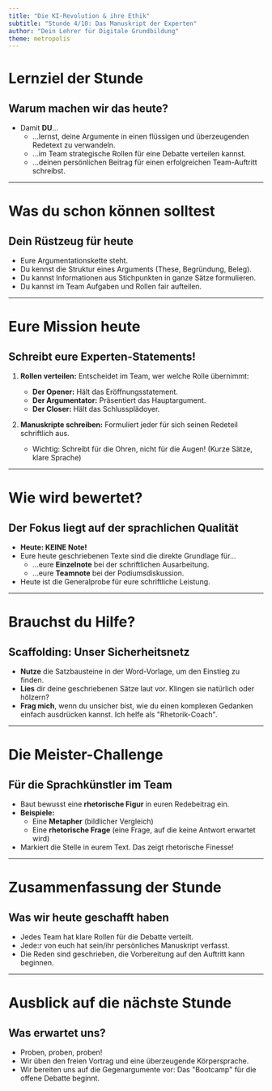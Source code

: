 ```yaml
---
title: "Die KI-Revolution & ihre Ethik"
subtitle: "Stunde 4/10: Das Manuskript der Experten"
author: "Dein Lehrer für Digitale Grundbildung"
theme: metropolis
---
```


# Lernziel der Stunde

## Warum machen wir das heute?

*   Damit **DU**...
    *   ...lernst, deine Argumente in einen flüssigen und überzeugenden Redetext zu verwandeln.
    *   ...im Team strategische Rollen für eine Debatte verteilen kannst.
    *   ...deinen persönlichen Beitrag für einen erfolgreichen Team-Auftritt schreibst.

---

# Was du schon können solltest

## Dein Rüstzeug für heute

*   Eure Argumentationskette steht.
*   Du kennst die Struktur eines Arguments (These, Begründung, Beleg).
*   Du kannst Informationen aus Stichpunkten in ganze Sätze formulieren.
*   Du kannst im Team Aufgaben und Rollen fair aufteilen.

---

# Eure Mission heute

## Schreibt eure Experten-Statements!

1.  **Rollen verteilen:** Entscheidet im Team, wer welche Rolle übernimmt:
    *   **Der Opener:** Hält das Eröffnungsstatement.
    *   **Der Argumentator:** Präsentiert das Hauptargument.
    *   **Der Closer:** Hält das Schlussplädoyer.

2.  **Manuskripte schreiben:** Formuliert jeder für sich seinen Redeteil schriftlich aus.
    *   Wichtig: Schreibt für die Ohren, nicht für die Augen! (Kurze Sätze, klare Sprache)

---

# Wie wird bewertet?

## Der Fokus liegt auf der sprachlichen Qualität

*   **Heute: KEINE Note!**
*   Eure heute geschriebenen Texte sind die direkte Grundlage für...
    *   ...eure **Einzelnote** bei der schriftlichen Ausarbeitung.
    *   ...eure **Teamnote** bei der Podiumsdiskussion.
*   Heute ist die Generalprobe für eure schriftliche Leistung.

---

# Brauchst du Hilfe?

## Scaffolding: Unser Sicherheitsnetz

*   **Nutze** die Satzbausteine in der Word-Vorlage, um den Einstieg zu finden.
*   **Lies** dir deine geschriebenen Sätze laut vor. Klingen sie natürlich oder hölzern?
*   **Frag mich**, wenn du unsicher bist, wie du einen komplexen Gedanken einfach ausdrücken kannst. Ich helfe als "Rhetorik-Coach".

---

# Die Meister-Challenge

## Für die Sprachkünstler im Team

*   Baut bewusst eine **rhetorische Figur** in euren Redebeitrag ein.
*   **Beispiele:**
    *   Eine **Metapher** (bildlicher Vergleich)
    *   Eine **rhetorische Frage** (eine Frage, auf die keine Antwort erwartet wird)
*   Markiert die Stelle in eurem Text. Das zeigt rhetorische Finesse!

---

# Zusammenfassung der Stunde

## Was wir heute geschafft haben

*   Jedes Team hat klare Rollen für die Debatte verteilt.
*   Jede:r von euch hat sein/ihr persönliches Manuskript verfasst.
*   Die Reden sind geschrieben, die Vorbereitung auf den Auftritt kann beginnen.

---

# Ausblick auf die nächste Stunde

## Was erwartet uns?

*   Proben, proben, proben!
*   Wir üben den freien Vortrag und eine überzeugende Körpersprache.
*   Wir bereiten uns auf die Gegenargumente vor: Das "Bootcamp" für die offene Debatte beginnt.

